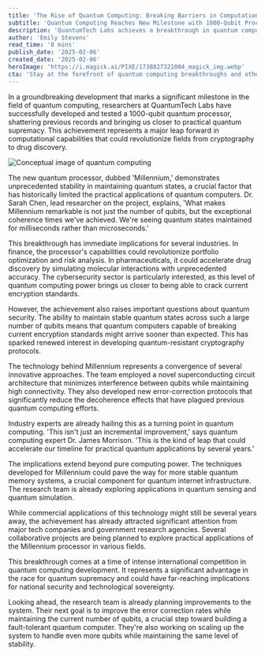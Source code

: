 ```yaml
---
title: 'The Rise of Quantum Computing: Breaking Barriers in Computational Power'
subtitle: 'Quantum Computing Reaches New Milestone with 1000-Qubit Processor'
description: 'QuantumTech Labs achieves a breakthrough in quantum computing with their new 1000-qubit processor, marking a significant milestone in the field and promising revolutionary advances in various industries from finance to pharmaceuticals.'
author: 'Emily Stevens'
read_time: '8 mins'
publish_date: '2025-02-06'
created_date: '2025-02-06'
heroImage: 'https://i.magick.ai/PIXE/1738827321004_magick_img.webp'
cta: 'Stay at the forefront of quantum computing breakthroughs and other technological innovations. Follow us on LinkedIn for daily updates on groundbreaking tech developments that are shaping our future.'
---
```


In a groundbreaking development that marks a significant milestone in the field of quantum computing, researchers at QuantumTech Labs have successfully developed and tested a 1000-qubit quantum processor, shattering previous records and bringing us closer to practical quantum supremacy. This achievement represents a major leap forward in computational capabilities that could revolutionize fields from cryptography to drug discovery.

![Conceptual image of quantum computing](https://i.magick.ai/PIXE/1738827321007_magick_img.webp)

The new quantum processor, dubbed 'Millennium,' demonstrates unprecedented stability in maintaining quantum states, a crucial factor that has historically limited the practical applications of quantum computers. Dr. Sarah Chen, lead researcher on the project, explains, 'What makes Millennium remarkable is not just the number of qubits, but the exceptional coherence times we've achieved. We're seeing quantum states maintained for milliseconds rather than microseconds.'

This breakthrough has immediate implications for several industries. In finance, the processor's capabilities could revolutionize portfolio optimization and risk analysis. In pharmaceuticals, it could accelerate drug discovery by simulating molecular interactions with unprecedented accuracy. The cybersecurity sector is particularly interested, as this level of quantum computing power brings us closer to being able to crack current encryption standards.

However, the achievement also raises important questions about quantum security. The ability to maintain stable quantum states across such a large number of qubits means that quantum computers capable of breaking current encryption standards might arrive sooner than expected. This has sparked renewed interest in developing quantum-resistant cryptography protocols.

The technology behind Millennium represents a convergence of several innovative approaches. The team employed a novel superconducting circuit architecture that minimizes interference between qubits while maintaining high connectivity. They also developed new error-correction protocols that significantly reduce the decoherence effects that have plagued previous quantum computing efforts.

Industry experts are already hailing this as a turning point in quantum computing. 'This isn't just an incremental improvement,' says quantum computing expert Dr. James Morrison. 'This is the kind of leap that could accelerate our timeline for practical quantum applications by several years.'

The implications extend beyond pure computing power. The techniques developed for Millennium could pave the way for more stable quantum memory systems, a crucial component for quantum internet infrastructure. The research team is already exploring applications in quantum sensing and quantum simulation.

While commercial applications of this technology might still be several years away, the achievement has already attracted significant attention from major tech companies and government research agencies. Several collaborative projects are being planned to explore practical applications of the Millennium processor in various fields.

This breakthrough comes at a time of intense international competition in quantum computing development. It represents a significant advantage in the race for quantum supremacy and could have far-reaching implications for national security and technological sovereignty.

Looking ahead, the research team is already planning improvements to the system. Their next goal is to improve the error correction rates while maintaining the current number of qubits, a crucial step toward building a fault-tolerant quantum computer. They're also working on scaling up the system to handle even more qubits while maintaining the same level of stability.